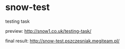 snow-test
=========

testing task

preview: http://snow1.co.uk/testing-task/

final result: http://snow-test.pszczesniak.megiteam.pl/


